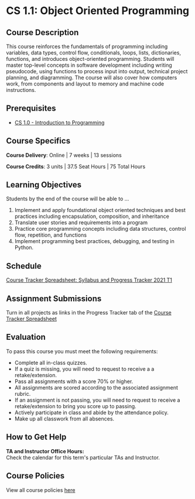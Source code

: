 # CS 1.1: Object Oriented Programming

## Course Description

This course reinforces the fundamentals of programming including variables, data types, control flow, conditionals, loops, lists, dictionaries, functions, and introduces object-oriented programming. Students will master top-level concepts in software development including writing pseudocode, using functions to process input into output, technical project planning, and diagramming. The course will also cover how computers work, from components and layout to memory and machine code instructions.

## Prerequisites

- [CS 1.0 - Introduction to Programming](https://make.sc/cs1.0)

## Course Specifics

**Course Delivery**: Online | 7 weeks | 13 sessions

**Course Credits**: 3 units | 37.5 Seat Hours | 75 Total Hours

## Learning Objectives

Students by the end of the course will be able to ...

1. Implement and apply foundational object oriented techniques and best practices including encapsulation, composition, and inheritance
1. Translate user stories and requirements into a program
1. Practice core programming concepts including data structures, control flow, repetition, and functions
1. Implement programming best practices, debugging, and testing in Python.

## Schedule

[Course Tracker Spreadsheet: Syllabus and Progress Tracker 2021 T1](https://docs.google.com/spreadsheets/d/1Thbaj3Net-P98O5Tx14RxAP_LVkwRqzsFriX5Sw3U6E/edit#gid=0)

<!-- 
| Class |          Date          |                 Topics                  | Assignments & Quizzes |
|:-----:|:----------------------:|:---------------------------------------:|:---------------------------------------:|
|  - |  Tue, Jan 19              | No Class - MLK Day |
|  1 |  Thu, Jan 21              | [Scope] & [Objects & Encapsulation] |
|  2 |  Tue, Jan 26              | [Attributes & Methods]|
|  3 |  Thu, Jan 28              | [Access Modifiers, Composition & Design] | In-class Quiz 1: Scope, Objects, Attributes, and Methods <br/><br/> Project 1: Bank Account <br/> [Project Prompt](Lessons/bank_account.md) • [Gradescope](https://www.gradescope.com/courses/196280/assignments/777357) <br/> due Mon, Feb. 8 @ 11pm PDT
|  4 |  Tue, Feb 2               | [Inheritance & Overriding] |
|  5 |  Thu, Feb 4               | [Polymorphism]  |  
|  6 |  Tue, Feb 9               | [Inheriting from Built In's and Overloading] | In-class Quiz 2: Inheritance and Polymorphism <br/><br/> Project 2: Superhero Team Dueler <br/> [Project Prompt](https://www.makeschool.com/academy/track/superhero-team-dueler) • [Gradescope](https://www.gradescope.com/courses/196280/assignments/777380) <br/> due Wed, Feb. 17 @ 11pm PDT
|  7 |  Thu, Feb 11              | [Function Arguments and Overloading]|
|  8 |  Tue, Feb 16              | [Decorators] | In-class Quiz 3: Magic Methods and Inheriting from Built Ins
|  9 |  Thu, Feb 18              |  [Abstract Classes & Static/Class Methods]|
| 10 |  Tue, Feb 23	             | [Multiple Inheritance & Mix-ins]| Project 3: OOP Design Challenge <br/> [Project Prompt](Lessons/oop_design_challenge.md) • [Gradescope](https://www.gradescope.com/courses/196280/assignments/777381) <br/> due Monday, Mar. 1 @ 11pm PDT
| 11 |  Thu, Feb 25              | Lab  |  In-class Quiz 4: Function Arguments, Decorators, Static Methods, Class Methods, and Multiple Inheritance
| 12 |  Tue, Mar 2               | OOP Design Challenge Presentations |
| 13 |  Tue, Mar 4               | OOP Design Challenge Presentations |


[Scope]: Lessons/scope.md

[Objects & Encapsulation]: Lessons/objects_encapsulation.md

[Attributes & Methods]: Lessons/attributes_methods.md

[Access Modifiers, Composition & Design]: Lessons/access_modifiers_composition_design.md

[Inheritance & Overriding]: Lessons/inheritance_overriding.md

[Polymorphism]: Lessons/polymorphism.md

[Inheriting from Built In's and Overloading]: Lessons/inheriting_builtin_overloading.md

[Function Arguments and Overloading]: Lessons/function_arguments.md

[Decorators]: Lessons/decorators.md

[Abstract Classes & Static/Class Methods]: Lessons/abstract_classes_static_methods.md

[Multiple Inheritance & Mix-ins]: Lessons/multi_inheritance_mixins.md

[How Computers Work]: Lessons/how_computers_work.md


[Bank Account]: https://www.gradescope.com/courses/196280/assignments/777357
[Superhero Team Dueler]: https://www.gradescope.com/courses/196280/assignments/777380
[OOP Design Challenge]: https://www.gradescope.com/courses/196280/assignments/777381
 -->
 
## Assignment Submissions

Turn in all projects as links in the Progress Tracker tab of the [Course Tracker Spreadsheet](https://docs.google.com/spreadsheets/d/1Thbaj3Net-P98O5Tx14RxAP_LVkwRqzsFriX5Sw3U6E/edit#gid=0)

## Evaluation

To pass this course you must meet the following requirements:

- Complete all in-class quizzes.
- If a quiz is missing, you will need to request to receive a  a retake/extension.
- Pass all assignments with a score 70% or higher.
- All assignments are scored according to the associated assignment rubric.
- If an assignment is not passing, you will need to request to receive a retake/extension to bring you score up to passing.
- Actively participate in class and abide by the attendance policy.
- Make up all classwork from all absences.


## How to Get Help

**TA and Instructor Office Hours:** \
Check the calendar for this term's particular TAs and Instructor.

## Course Policies

View all course policies [here](https://docs.google.com/document/d/132gwMpRoy7NdRmH8_pV_ZbOvd54rwHq_ZBhzD6eOe1o/edit)
